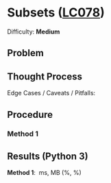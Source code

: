 # Subsets ([LC078](https://leetcode.com/problems/subsets/))
Difficulty: **Medium**

## Problem

## Thought Process

Edge Cases / Caveats / Pitfalls:

## Procedure

### Method 1

## Results (Python 3)

**Method 1**:  ms, MB (%, %)
